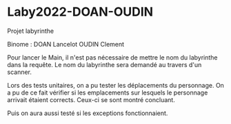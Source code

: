 # Laby2022-DOAN-OUDIN
Projet labyrinthe

Binome : 
DOAN Lancelot
OUDIN Clement

Pour lancer le Main, il n'est pas nécessaire de mettre le nom du labyrinthe dans la requête.
Le nom du labyrinthe sera demandé au travers d'un scanner.

Lors des tests unitaires, on a pu tester les déplacements du personnage. On a pu de ce fait vérifier si les emplacements 
sur lesquels le personnage arrivait étaient corrects. Ceux-ci se sont montré concluant.

Puis on aura aussi testé si les exceptions fonctionnaient.